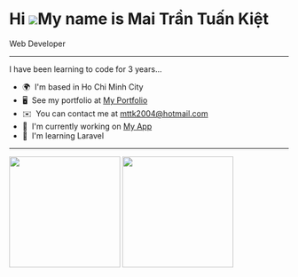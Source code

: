 Hi ![](https://user-images.githubusercontent.com/18350557/176309783-0785949b-9127-417c-8b55-ab5a4333674e.gif)My name is Mai Trần Tuấn Kiệt
==========================================================================================================================================

Web Developer

-------------

I have been learning to code for 3 years...

* 🌍  I'm based in Ho Chi Minh City
* 🖥️  See my portfolio at [My Portfolio](http://myapp.com)
* ✉️  You can contact me at [mttk2004@hotmail.com](mailto:mttk2004@hotmail.com)
* 🚀  I'm currently working on [My App](http://myapp.com)
* 🧠  I'm learning Laravel

-----------

<span>
  <img height=200 align="center" src="https://github-readme-stats.vercel.app/api?
username=mttk2004"/>
</span>

<span>
  <img height=200 align="center" src="https://github-readme-stats.vercel.app/api/top-langs?username=mttk2004&layout=compact&langs_count=8&card_width=320&theme=dracula"/>
</span>
